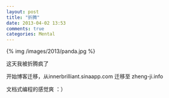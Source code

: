 ```yaml
---
layout: post
title: "折腾"
date: 2013-04-02 13:53
comments: true
categories: Mental
---
```


{% img /images/2013/panda.jpg %}

这天我被折腾疯了

开始博客迁移，从innerbrilliant.sinaapp.com 迁移至 zheng-ji.info

文档式编程的感觉爽 ：）

